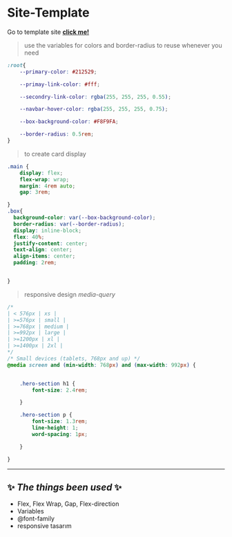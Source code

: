 # Site-Template

Go to template site **[click me!](https://startbootstrap.com/previews/heroic-features)**

>use the variables for colors and border-radius to reuse whenever you need 

```css
:root{
    --primary-color: #212529;

    --primay-link-color: #fff;

    --secondry-link-color: rgba(255, 255, 255, 0.55);

    --navbar-hover-color: rgba(255, 255, 255, 0.75);

    --box-background-color: #F8F9FA;

    --border-radius: 0.5rem;
}

```

>to create card display
```css
.main {
    display: flex;
    flex-wrap: wrap;
    margin: 4rem auto;
    gap: 3rem;

}
.box{
  background-color: var(--box-background-color);
  border-radius: var(--border-radius);
  display: inline-block;
  flex: 40%;
  justify-content: center;
  text-align: center;
  align-items: center;
  padding: 2rem;


}

```

>responsive design *media-query*
```css
/*
| < 576px | xs |
| >=576px | small |
| >=768px | medium |
| >=992px | large |
| >=1200px | xl |
| >=1400px | 2xl | 
*/
/* Small devices (tablets, 768px and up) */
@media screen and (min-width: 768px) and (max-width: 992px) {


    .hero-section h1 {
        font-size: 2.4rem;

    }

    .hero-section p {
        font-size: 1.3rem;
        line-height: 1;
        word-spacing: 1px;

    }

}

```


---
## :sparkles:  *The things been used* :sparkles: 

- Flex, Flex Wrap, Gap, Flex-direction
- Variables
- @font-family
- responsive tasarım 
  
